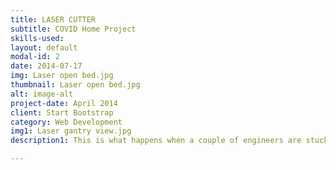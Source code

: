 ```yaml
---
title: LASER CUTTER
subtitle: COVID Home Project
skills-used:
layout: default
modal-id: 2
date: 2014-07-17
img: Laser open bed.jpg
thumbnail: Laser open bed.jpg
alt: image-alt
project-date: April 2014
client: Start Bootstrap
category: Web Development
img1: Laser gantry view.jpg
description1: This is what happens when a couple of engineers are stuck at home for a while. Back when the stay at home order was in place here in Seattle, my wife, Megan Ebers and I started a project on our living room floor to keep ourselves sane. Five months and countless mistakes later, we are very proud to have finished our homemade laser cutter. It lives in our garage now because as you can see, it’s a monster. We constructed it out of 80/20 to keep it modular. It’s sporting an 80W CO2 laser with a series of three mirrors on a gantry system to direct the beam.

---
```

